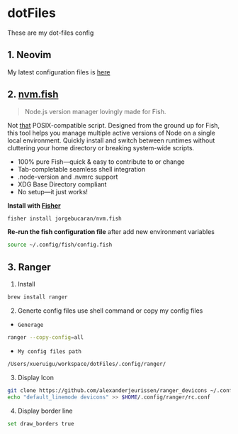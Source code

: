 # dotFiles

These are my dot-files config

## 1. Neovim

My latest configuration files is [here](https://github.com/guxuerui/nvim-0.8)

## 2. [nvm.fish](https://github.com/jorgebucaran/nvm.fish)

> Node.js version manager lovingly made for Fish.

Not [that](https://github.com/nvm-sh/nvm) POSIX-compatible script.
Designed from the ground up for Fish, this tool helps you manage multiple active versions of Node on a single local environment.
Quickly install and switch between runtimes without cluttering your home directory or breaking system-wide scripts.

* 100% pure Fish—quick & easy to contribute to or change
* Tab-completable seamless shell integration
* .node-version and .nvmrc support
* XDG Base Directory compliant
* No setup—it just works!

**Install with [Fisher](https://github.com/jorgebucaran/fisher)**

```bash
fisher install jorgebucaran/nvm.fish
```

**Re-run the fish configuration file** after add new environment variables

```bash
source ~/.config/fish/config.fish
```

## 3. Ranger

1. Install

``` bash
brew install ranger
```

2. Generte config files use shell command or copy my config files

* `Generage`

``` bash
ranger --copy-config=all
```

* `My config files path`

``` bash
/Users/xueruigu/workspace/dotFiles/.config/ranger/
```

3. Display Icon

``` bash
git clone https://github.com/alexanderjeurissen/ranger_devicons ~/.config/ranger/plugins/ranger_devicons
echo "default_linemode devicons" >> $HOME/.config/ranger/rc.conf
```

4. Display border line

``` bash
set draw_borders true
```
